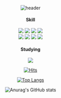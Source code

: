 

<div align=center>

  ![header](https://capsule-render.vercel.app/api?type=waving&color=auto&height=200&section=header&text=Hyo%27s%20github&fontSize=70)

  #### Skill
  <img src="https://img.shields.io/badge/linux-FCC624?style=flat&logo=Linux&logoColor=black">
  <img src="https://img.shields.io/badge/ubuntu-E95420?style=flat&logo=Ubuntu&logoColor=white">
  <img src="https://img.shields.io/badge/github-181717?style=flat&logo=Github&logoColor=white">
  <img src="https://img.shields.io/badge/git-F05032?style=flat&logo=Git&logoColor=white">
  
  <br>
  <img src="https://img.shields.io/badge/mysql-4479A1?style=flat&logo=Mysql&logoColor=white">
  <img src="https://img.shields.io/badge/javascript-F7DF1E?style=flat&logo=Javascript&logoColor=black">
  <img src="https://img.shields.io/badge/node.js-339933?style=flat&logo=Node.js&logoColor=white">
  <img src="https://img.shields.io/badge/express-000000?style=flat&logo=Express&logoColor=white">

  #### Studying
  <img src="https://img.shields.io/badge/NestJS-E0234E?style=flat&logo=NestJS&logoColor=white">
  
  [![Hits](https://hits.seeyoufarm.com/api/count/incr/badge.svg?url=https%3A%2F%2Fgithub.com%2Fhs06146&count_bg=%23A079F7&title_bg=%236528F7&icon=&icon_color=%23E7E7E7&title=Today&edge_flat=false)](https://hits.seeyoufarm.com)
  
  [![Top Langs](https://github-readme-stats.vercel.app/api/top-langs/?username=hs06146&langs_count=8)](https://github.com/hs06146/github-readme-stats)

![Anurag's GitHub stats](https://github-readme-stats.vercel.app/api?username=hs06146&show_icons=true&theme=radical)

  
  
</div>

<!--
**hs06146/hs06146** is a ✨ _special_ ✨ repository because its `README.md` (this file) appears on your GitHub profile.

Here are some ideas to get you started:

- 🔭 I’m currently working on ...
- 🌱 I’m currently learning ...
- 👯 I’m looking to collaborate on ...
- 🤔 I’m looking for help with ...
- 💬 Ask me about ...
- 📫 How to reach me: ...
- 😄 Pronouns: ...
- ⚡ Fun fact: ...
-->
